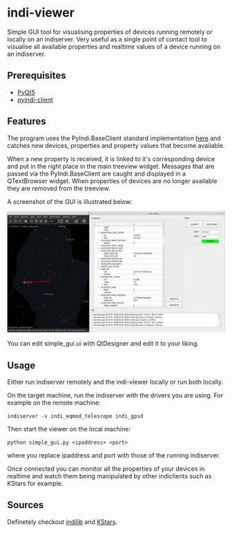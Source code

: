 # indi-viewer

Simple GUI tool for visualising properties of devices running remotely or locally
on an indiserver. Very useful as a single point of contact tool to visualise all
available properties and realtime values of a device running on an indiserver.

## Prerequisites

* [PyQt5](https://pypi.org/project/PyQt5/)
* [pyindi-client](https://pypi.org/project/pyindi-client/)

## Features

The program uses the PyIndi.BaseClient standard implementation [here](stdimplementation)
and catches new devices, properties and property values that become available.

When a new property is received, it is linked to it's corresponding device and
put in the right place in the main treeview widget. Messages that are passed via
the PyIndi.BaseClient are caught and displayed in a QTextBrowser widget. When
properties of devices are no longer available they are removed from the treeview.

A screenshot of the GUI is illustrated below:

![screenshot](img/screenshot.png)

You can edit simple_gui.ui with QtDesigner and edit it to your liking.

## Usage

Either run indiserver remotely and the indi-viewer locally or run both locally.

On the target machine, run the indiserver with the drivers you are using.
For example on the remote machine:
```
indiserver -v indi_eqmod_telescope indi_gpsd
```

Then start the viewer on the local machine:
```
python simple_gui.py <ipaddress> <port>
```
where you replace ipaddress and port with those of the running indiserver.

Once connected you can monitor all the properties of your devices in realtime and watch
them being manipulated by other indiclients such as KStars for example.

## Sources

Definetely checkout [indilib](indilinkhere) and [KStars](kstarslinkhere).
